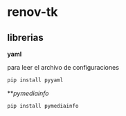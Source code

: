 # renov-tk


## librerias
**yaml**

para leer el archivo de configuraciones

```bash
pip install pyyaml
```

***pymediainfo*
```bash
pip install pymediainfo
```


 
